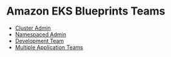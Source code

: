 # Amazon EKS Blueprints Teams

- [Cluster Admin](https://github.com/aws-ia/terraform-aws-eks-blueprints-teams/tree/main/patterns/cluster-admin)
- [Namespaced Admin](https://github.com/aws-ia/terraform-aws-eks-blueprints-teams/tree/main/patterns/namespaced-admin)
- [Development Team](https://github.com/aws-ia/terraform-aws-eks-blueprints-teams/tree/main/patterns/development-team)
- [Multiple Application Teams](https://github.com/aws-ia/terraform-aws-eks-blueprints-teams/tree/main/multiple-app-teams)
